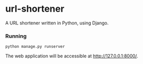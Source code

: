 # url-shortener
A URL shortener written in Python, using Django.

### Running ###
```
python manage.py runserver
```
The web application will be accessible at http://127.0.0.1:8000/.
